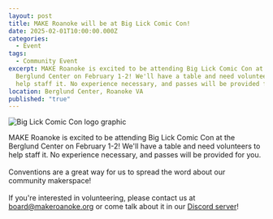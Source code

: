 ```yaml
---
layout: post
title: MAKE Roanoke will be at Big Lick Comic Con!
date: 2025-02-01T10:00:00.000Z
categories:
  - Event
tags:
  - Community Event
excerpt: MAKE Roanoke is excited to be attending Big Lick Comic Con at the
  Berglund Center on February 1-2! We'll have a table and need volunteers to
  help staff it. No experience necessary, and passes will be provided for you.
location: Berglund Center, Roanoke VA
published: "true"
---
```

![Big Lick Comic Con logo graphic](/assets/images/biglickcc.jpg)

MAKE Roanoke is excited to be attending Big Lick Comic Con at the Berglund Center on February 1-2! We'll have a table and need volunteers to help staff it. No experience necessary, and passes will be provided for you.\
\
Conventions are a great way for us to spread the word about our community makerspace! \
\
If you're interested in volunteering, please contact us at board@makeroanoke.org or come talk about it in our [Discord server](https://mkroa.org/discord)!
